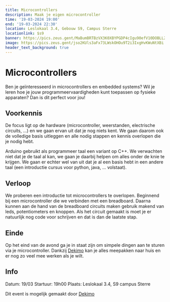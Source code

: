 ```yaml
---
title: Microcontrollers
description: Maak je eigen microcontroller
time: '19-03-2024 19:00'
end: '19-03-2024 22:30'
location: Leslokaal 3.4, Gebouw S9, Campus Sterre
locationlink: $s9
banner: https://pics.zeus.gent/MaBumBRTBzVX3K0XBYPGDP4cIgu90efV10DOBLL2.jpg
image: https://pics.zeus.gent/jso2KUls3aFx73LWskOHOu9T2i3IxgHvKWuNtXBi.svg
header_text_background: true
---
```


# Microcontrollers

Ben je geïnteresseerd in microcontrollers en embedded systems? 
Wil je leren hoe je jouw programmeervaardigheden kunt toepassen op fysieke apparaten? 
Dan is dit perfect voor jou!

## Voorkennis

De focus ligt op de hardware (microcontroller, weerstanden, electrische circuits, ...) en we gaan ervan uit dat je nog niets kent. 
We gaan daarom ook de volledige basis uitleggen en alle nodig stappen en kennis overlopen die je nodig hebt.

Arduino gebruikt als programmeer taal een variant op C++.
We verwachten niet dat je de taal al kan, we gaan je daarbij helpen om alles onder de knie te krijgen.
We gaan er echter wel van uit dat je al een basis hebt in een andere taal (een introductie cursus voor python, java, ... volstaat).

## Verloop

We proberen een introductie tot microcontrollers te overlopen.
Beginnend bij een microcontroller die we verbinden met een breadboard.
Daarna kunnen aan de hand van de breadboard circuits maken gebruik makend van leds, potentiometers en knoppen.
Als het circuit gemaakt is moet je er natuurlijk nog code voor schrijven en dat is dan de laatste stap.

## Einde

Op het eind van de avond ga je in staat zijn om simpele dingen aan te sturen via je microcontroller.
Dankzij [Dekimo](https://www.dekimo.com/) kan je alles meepakken naar huis en er nog zo veel mee werken als je wilt.

## Info

Datum: 19/03
Startuur: 19h00
Plaats: Leslokaal 3.4, S9 campus Sterre

Dit event is mogelijk gemaakt door [Dekimo](https://www.dekimo.com/)
